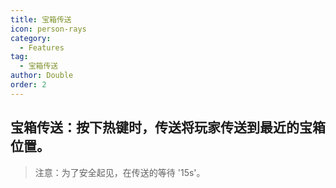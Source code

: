 ```yaml
---
title: 宝箱传送
icon: person-rays
category:
  - Features
tag:
  - 宝箱传送
author: Double
order: 2
---
```


## 宝箱传送：按下热键时，传送将玩家传送到最近的宝箱位置。

>注意：为了安全起见，在传送的等待 '15s'。